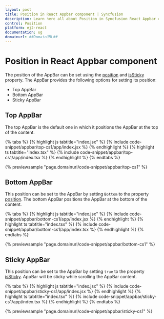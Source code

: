 ```yaml
---
layout: post
title: Position in React Appbar component | Syncfusion
description: Learn here all about Position in Syncfusion React Appbar component of Syncfusion Essential JS 2 and more.
control: Position 
platform: ej2-react
documentation: ug
domainurl: ##DomainURL##
---
```


# Position in React Appbar component

The position of the AppBar can be set using the [position](https://ej2.syncfusion.com/react/documentation/api/appbar#position) and [isSticky](https://ej2.syncfusion.com/react/documentation/api/appbar#issticky) property. The AppBar provides the following options for setting its position:

* Top AppBar
* Bottom AppBar
* Sticky AppBar

## Top AppBar

The top AppBar is the default one in which it positions the AppBar at the top of the content.

{% tabs %}
{% highlight js tabtitle="index.jsx" %}
{% include code-snippet/appbar/top-cs1/app/index.jsx %}
{% endhighlight %}
{% highlight ts tabtitle="index.tsx" %}
{% include code-snippet/appbar/top-cs1/app/index.tsx %}
{% endhighlight %}
{% endtabs %}

 {% previewsample "page.domainurl/code-snippet/appbar/top-cs1" %}

## Bottom AppBar

This position can be set to the AppBar by setting `Bottom` to the property [position](https://ej2.syncfusion.com/react/documentation/api/appbar#position). The bottom AppBar positions the AppBar at the bottom of the content.

{% tabs %}
{% highlight js tabtitle="index.jsx" %}
{% include code-snippet/appbar/bottom-cs1/app/index.jsx %}
{% endhighlight %}
{% highlight ts tabtitle="index.tsx" %}
{% include code-snippet/appbar/bottom-cs1/app/index.tsx %}
{% endhighlight %}
{% endtabs %}

 {% previewsample "page.domainurl/code-snippet/appbar/bottom-cs1" %}

## Sticky AppBar

This position can be set to the AppBar by setting `true` to the property [isSticky](https://ej2.syncfusion.com/react/documentation/api/appbar#issticky). AppBar will be sticky while scrolling the AppBar content.

{% tabs %}
{% highlight js tabtitle="index.jsx" %}
{% include code-snippet/appbar/sticky-cs1/app/index.jsx %}
{% endhighlight %}
{% highlight ts tabtitle="index.tsx" %}
{% include code-snippet/appbar/sticky-cs1/app/index.tsx %}
{% endhighlight %}
{% endtabs %}

 {% previewsample "page.domainurl/code-snippet/appbar/sticky-cs1" %}